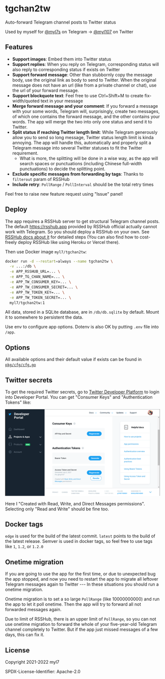 # tgchan2tw

Auto-forward Telegram channel posts to Twitter status

Used by myself for [@myl7s](https://t.me/myl7s) on Telegram -> [@myl107](https://twitter.com/myl107) on Twitter

## Features

- **Support images**: Embed them into Twitter status
- **Support replies**: When you reply on Telegram, corresponding status will also reply to corresponding status if exists on Twitter
- **Support forward message**: Other than stubbornly copy the message body, use the original link as body to send to Twitter. When the original message does not have an url (like from a private channel or chat), use the url of your forward message.
- **Support blockquote text**: Feel free to use Ctrl+Shift+M to create fix-width/quoted text in your message
- **Merge forward message and your comment**: If you forward a message with your some words, Telegram will, surprisingly, create two messages, of which one contains the forward message, and the other contains your words. The app will merge the two into only one status and send it to Twitter.
- **Split status if reaching Twitter length limit**: While Telegram generously allow you to send so long message, Twitter status length limit is kinda annoying. The app will handle this, automatically and properly split a Telegram message into several Twitter statuses to fit the Twitter requirement.
  - What is more, the splitting will be done in a wise way, as the app will search spaces or punctuations (including Chinese full-width punctuations) to decide the splitting point.
- **Exclude specific messages from forwarding by tags**: Thanks to `filterout` param of RSSHub
- **Include retry**: `PollRange` / `PollInterval` should be the total retry times

Feel free to raise new feature request using "Issue" panel!

## Deploy

The app requires a RSSHub server to get structural Telegram channel posts.
The default https://rsshub.app provided by RSSHub official actually cannot work with Telegram.
So you should deploy a RSSHub on your own.
See [RSSHub docs about it](https://docs.rsshub.app/install/) for detailed steps
(You can also find how to cost-freely deploy RSSHub like using Heroku or Vercel there).

Then use Docker image `myl7/tgchan2tw`:

```bash
docker run -d --restart=always --name tgchan2tw \
  -v ...:/db \
  -e APP_RSSHUB_URL=... \
  -e APP_TG_CHAN_NAME=... \
  -e APP_TW_CONSUMER_KEY=... \
  -e APP_TW_CONSUMER_SECRET=... \
  -e APP_TW_TOKEN_KEY=... \
  -e APP_TW_TOKEN_SECRET=... \
  myl7/tgchan2tw:1
```

All data, stored in a SQLite database, are in `/db/db.sqlite` by default.
Mount it to somewhere to persistent the data.

Use env to configure app options.
Dotenv is also OK by putting `.env` file into `/app`.

## Options

All available options and their default value if exists can be found in [`pkg/cfg/cfg.go`](https://github.com/myl7/tgchan2tw/blob/main/pkg/cfg/cfg.go)

## Twitter secrets

To get the required Twitter secrets, go to [Twitter Developer Platform](https://developer.twitter.com)
to login into Developer Portal.
You can get "Consumer Keys" and "Authentication Tokens" like:

![Twitter secret location](docs/images/twitter-secret-loc.png)

Here I "Created with Read, Write, and Direct Messages permissions".
Selecting only "Read and Write" should be fine too.

## Docker tags

`edge` is used for the build of the latest commit.
`latest` points to the build of the latest release.
Semver is used in docker tags, so feel free to use tags like `1`, `1.2`, or `1.2.0`

## Onetime migration

If you are going to use the app for the first time, or due to unexpected bug the app stopped, and now you need to restart the app to migrate all leftover Telegram messages again to Twitter --- In these situations you should run a onetime migration.

Onetime migration is to set a so large `PollRange` (like 10000000000) and run the app to let it poll onetime.
Then the app will try to forward all not forwarded messages again.

Due to limit of RSSHub, there is an upper limit of `PollRange`, so you can not use onetime migration to forward the whole of your five-year-old Telegram channel completely to Twitter.
But if the app just missed messages of a few days, this can fix it.

## License

Copyright 2021-2022 myl7

SPDX-License-Identifier: Apache-2.0
